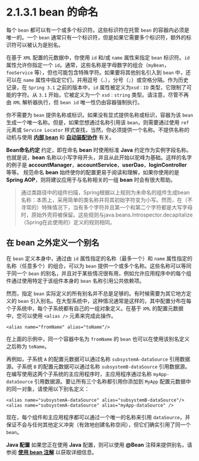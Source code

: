 # 2.1.3.1 bean 的命名

每个 `bean` 都可以有一个或多个标识符。这些标识符在托管 `bean` 的容器内必须是唯一的。一个 `bean` 通常只有一个标识符，但是如果它需要多个标识符，额外的标识符可以被认为是别名。

在基于 `XML` 配置的元数据中，你使用 `id` 和/或 `name` 属性来指定 `bean` 标识符。`id` 属性允许你指定一个 `id`。通常，这些名称是字母数字的组合（`myBean`，`fooService` 等），但也可能包含特殊字符。如果要将其他别名引入到 `bean` 中，还可以在 `name` 属性中指定它们，并用逗号（`，`），分号（`;`）或空格分隔。作为历史记录，在 `Spring 3.1` 之前的版本中，`id` 属性被定义为`xsd：ID` 类型，它限制了可能的字符。从 `3.1` 开始，它被定义为一个 `xsd：string` 类型。请注意，尽管不再由 `XML` 解析器执行，但 `bean id` 唯一性仍由容器强制执行。

你不需要为 `bean` 提供名称或标识。如果没有显式提供名称或标识，容器为该 `bean` 生成一个唯一名称。但是，如果您想通过名称引用该 `bean`，则需要通过使用 `ref` 元素或 `Service Locator` 样式查找，当然，你必须提供一个名称。不提供名称的动机与使用 [**内部 bean**](2.1.3.1-bean-de-ming-ming.md) 和 [**自动装配协作**](2.1.3.1-bean-de-ming-ming.md) 有关。

**Bean命名约定** 约定，即在命名 **bean** 时使用标准 **Java** 约定作为实例字段名称。也就是说，**bean** 名称以小写字母开头，并且从此开始以驼峰为基础。这样的名字的例子是 **accountManager**，**accountService**，**userDao**，**loginController** 等等。 规范命名 **bean** 始终使你的配置更易于阅读和理解，如果你使用的是 **Spring AOP**，则将建议应用于与名称相关的一组 **bean** 时会有很大帮助。

> 通过类路径中的组件扫描，Spring根据以上规则为未命名的组件生成bean名称：本质上，采用简单的类名称并将其初始字符变为小写。然而，在（不寻常的）特殊情况下，当有多个字符并且第一个和第二个字符都是大写字母时，原始外壳将被保留。这些规则与java.beans.Introspector.decapitalize（Spring在此使用的）定义的规则相同。

## 在 bean 之外定义一个别名

在 `bean` 定义本身中，通过由 `id` 属性指定的名称（最多一个）和 `name` 属性指定的名称（任意多个）的组合，可以为 `bean` 提供一个或多个名称。这些名称可以等同于同一个 `bean` 的别名，并且对于某些情况很有用，例如允许应用程序中的每个组件通过使用特定于该组件本身的 `bean` 名称引用公共依赖项。

然而，指定 `bean` 实际定义的所有别名并不总是足够的。有时候需要为其它地方定义的 `bean` 引入别名。在大型系统中，这种情况通常是这样的，其中配置分布在每个子系统中，每个子系统都有自己的一组对象定义。在基于 `XML` 的配置元数据中，您可以使用 `<alias />` 元素来完成此操作。

```markup
<alias name="fromName" alias="toName"/>
```

在上面的示例中，同一个容器中名为 `fromName` 的 `bean` 也可以在使用该别名定义之后称为 `toName`。

再例如，子系统 `A` 的配置元数据可以通过名称 `subsystemA-dataSource` 引用数据源。子系统 `B` 的配置元数据可以通过名称 `subsystemB-dataSource` 引用数据源。在编写使用这两个子系统的主应用程序时，主应用程序通过名称 `myApp-dataSource` 引用数据源。要让所有三个名称都引用你添加到 `MyApp` 配置元数据中的同一对象，请使用以下别名定义：

```markup
<alias name="subsystemA-dataSource" alias="subsystemB-dataSource"/>
<alias name="subsystemA-dataSource" alias="myApp-dataSource" />
```

现在，每个组件和主应用程序都可以通过一个唯一的名称来引用 `dataSource`，并保证不会与任何其他定义冲突（有效地创建名称空间），但它们确实引用了同一个 `bean`。

**Java 配置** 如果您正在使用 **Java** 配置，则可以使用 **@Bean** 注释来提供别名，请参阅 [**使用 bean 注解**](2.1.3.1-bean-de-ming-ming.md) 以获取详细信息。

